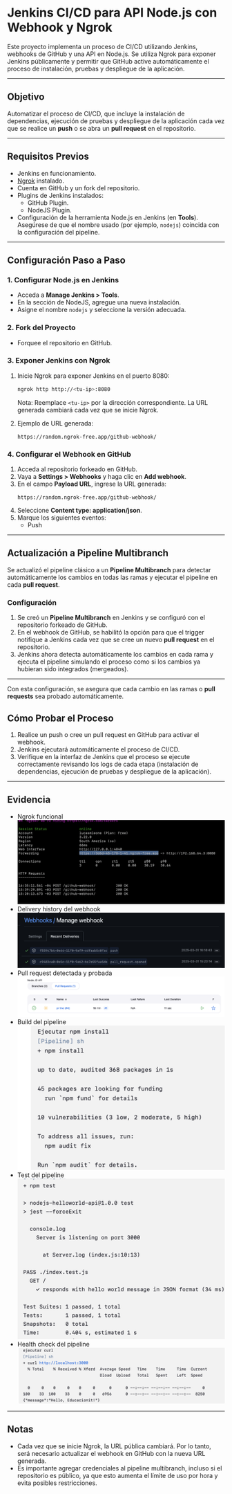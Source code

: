 # Jenkins CI/CD para API Node.js con Webhook y Ngrok

Este proyecto implementa un proceso de CI/CD utilizando Jenkins, webhooks de GitHub y una API en Node.js. Se utiliza Ngrok para exponer Jenkins públicamente y permitir que GitHub active automáticamente el proceso de instalación, pruebas y despliegue de la aplicación.

---

## Objetivo

Automatizar el proceso de CI/CD, que incluye la instalación de dependencias, ejecución de pruebas y despliegue de la aplicación cada vez que se realice un **push** o se abra un **pull request** en el repositorio.

---

## Requisitos Previos

- Jenkins en funcionamiento.
- [Ngrok](https://ngrok.com/) instalado.
- Cuenta en GitHub y un fork del repositorio.
- Plugins de Jenkins instalados:
  - GitHub Plugin.
  - NodeJS Plugin.
- Configuración de la herramienta Node.js en Jenkins (en **Tools**). Asegúrese de que el nombre usado (por ejemplo, `nodejs`) coincida con la configuración del pipeline.

---

## Configuración Paso a Paso

### 1. Configurar Node.js en Jenkins

- Acceda a **Manage Jenkins > Tools**.
- En la sección de NodeJS, agregue una nueva instalación.
- Asigne el nombre `nodejs` y seleccione la versión adecuada.

### 2. Fork del Proyecto

- Forquee el repositorio en GitHub.

### 3. Exponer Jenkins con Ngrok

1. Inicie Ngrok para exponer Jenkins en el puerto 8080:
   ```bash
   ngrok http http://<tu-ip>:8080
   ```
   Nota: Reemplace `<tu-ip>` por la dirección correspondiente. La URL generada cambiará cada vez que se inicie Ngrok.

2. Ejemplo de URL generada:
   ```
   https://random.ngrok-free.app/github-webhook/
   ```

### 4. Configurar el Webhook en GitHub

1. Acceda al repositorio forkeado en GitHub.
2. Vaya a **Settings > Webhooks** y haga clic en **Add webhook**.
3. En el campo **Payload URL**, ingrese la URL generada:
   ```
   https://random.ngrok-free.app/github-webhook/
   ```
4. Seleccione **Content type: application/json**.
5. Marque los siguientes eventos:
   - Push

---

## Actualización a Pipeline Multibranch

Se actualizó el pipeline clásico a un **Pipeline Multibranch** para detectar automáticamente los cambios en todas las ramas y ejecutar el pipeline en cada **pull request**.

### Configuración

1. Se creó un **Pipeline Multibranch** en Jenkins y se configuró con el repositorio forkeado de GitHub.
2. En el webhook de GitHub, se habilitó la opción para que el trigger notifique a Jenkins cada vez que se cree un nuevo **pull request** en el repositorio.
3. Jenkins ahora detecta automáticamente los cambios en cada rama y ejecuta el pipeline simulando el proceso como si los cambios ya hubieran sido integrados (mergeados).

---

Con esta configuración, se asegura que cada cambio en las ramas o **pull requests** sea probado automáticamente.

## Cómo Probar el Proceso

1. Realice un push o cree un pull request en GitHub para activar el webhook.
2. Jenkins ejecutará automáticamente el proceso de CI/CD.
3. Verifique en la interfaz de Jenkins que el proceso se ejecute correctamente revisando los logs de cada etapa (instalación de dependencias, ejecución de pruebas y despliegue de la aplicación).

---

## Evidencia
- Ngrok funcional
![Nrgrok](media/ngrok.png)
- Delivery history del webhook
![Delivery](/media/delivery.png)
- Pull request detectada y probada
![PR](/media/PR.png)
- Build del pipeline
![build](/media/build.png)
- Test del pipeline
![test](/media/test.png)
- Health check del pipeline
![HC](/media/HC.png)

---
## Notas

- Cada vez que se inicie Ngrok, la URL pública cambiará. Por lo tanto, será necesario actualizar el webhook en GitHub con la nueva URL generada.
- Es importante agregar credenciales al pipeline multibranch, incluso si el repositorio es público, ya que esto aumenta el límite de uso por hora y evita posibles restricciones.
